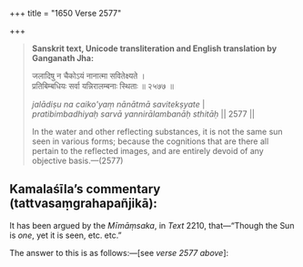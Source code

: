 +++
title = "1650 Verse 2577"

+++
> **Sanskrit text, Unicode transliteration and English translation by Ganganath Jha:** 
>
> जलादिषु न चैकोऽयं नानात्मा सवितेक्ष्यते ।  
> प्रतिबिम्बधियः सर्वा यन्निरालम्बनाः स्थिताः ॥ २५७७ ॥ 
>
> *jalādiṣu na caiko'yaṃ nānātmā savitekṣyate* \|  
> *pratibimbadhiyaḥ sarvā yannirālambanāḥ sthitāḥ* \|\| 2577 \|\| 
>
> In the water and other reflecting substances, it is not the same sun seen in various forms; because the cognitions that are there all pertain to the reflected images, and are entirely devoid of any objective basis.—(2577)



## Kamalaśīla’s commentary (tattvasaṃgrahapañjikā):

It has been argued by the *Mīmāṃsaka*, in *Text* 2210, that—“Though the Sun is *one*, yet it is seen, etc. etc.”

The answer to this is as follows:—[see *verse 2577 above*]:


